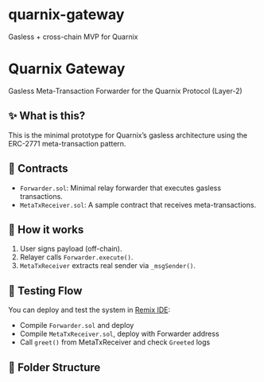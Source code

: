 # quarnix-gateway
Gasless + cross-chain MVP for Quarnix
# Quarnix Gateway

Gasless Meta-Transaction Forwarder for the Quarnix Protocol (Layer-2)

## ✨ What is this?

This is the minimal prototype for Quarnix’s gasless architecture using the ERC-2771 meta-transaction pattern.

## 🧱 Contracts

- `Forwarder.sol`: Minimal relay forwarder that executes gasless transactions.
- `MetaTxReceiver.sol`: A sample contract that receives meta-transactions.

## 🔧 How it works

1. User signs payload (off-chain).
2. Relayer calls `Forwarder.execute()`.
3. `MetaTxReceiver` extracts real sender via `_msgSender()`.

## 🧪 Testing Flow

You can deploy and test the system in [Remix IDE](https://remix.ethereum.org/):
- Compile `Forwarder.sol` and deploy
- Compile `MetaTxReceiver.sol`, deploy with Forwarder address
- Call `greet()` from MetaTxReceiver and check `Greeted` logs

## 📂 Folder Structure
